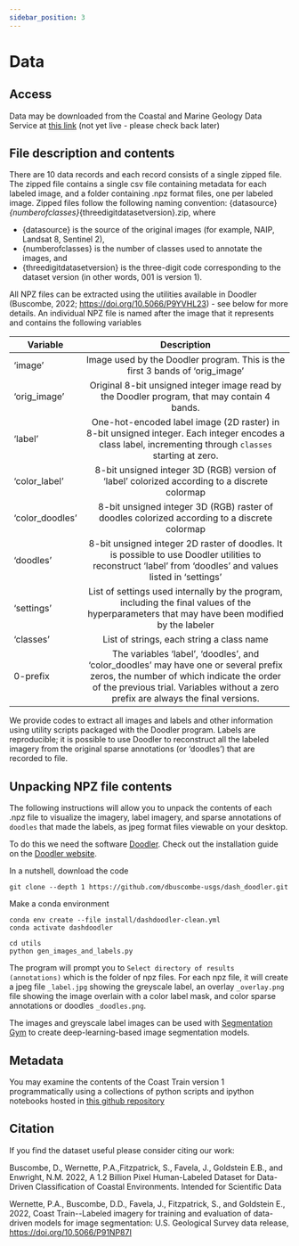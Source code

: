 ```yaml
---
sidebar_position: 3
---
```


# Data

## Access
Data may be downloaded from the Coastal and Marine Geology Data Service at [this link](https://cmgds.marine.usgs.gov/data-releases/datarelease/10.5066-P91NP87I/) (not yet live - please check back later)

## File description and contents
There are 10 data records and each record consists of a single zipped file. The zipped file contains a single csv file containing metadata for each labeled image, and a folder containing .npz format files, one per labeled image. Zipped files follow the following naming convention: {datasource}_{numberofclasses}_{threedigitdatasetversion}.zip, where 
* {datasource} is the source of the original images (for example, NAIP, Landsat 8, Sentinel 2), 
* {numberofclasses} is the number of classes used to annotate the images, and 
* {threedigitdatasetversion} is the three-digit code corresponding to the dataset version (in other words, 001 is version 1). 

All NPZ files can be extracted using the utilities available in Doodler (Buscombe, 2022; https://doi.org/10.5066/P9YVHL23) - see below for more details. An individual NPZ file is named after the image that it represents and contains the following variables

| Variable   |      Description   |
|----------|:-------------:|
| ‘image’ |  Image used by the Doodler program. This is the first 3 bands of ‘orig_image’|
| ‘orig_image’ |    Original 8-bit unsigned integer image read by the Doodler program, that may contain 4 bands.    |
| ‘label’ | One-hot-encoded label image (2D raster) in 8-bit unsigned integer. Each integer encodes a class label, incrementing through `classes` starting at zero.   |
| ‘color_label’ |  8-bit unsigned integer 3D (RGB) version of ‘label’ colorized according to a discrete colormap|
| ‘color_doodles’ |  8-bit unsigned integer 3D (RGB) raster of doodles colorized according to a discrete colormap|
| ‘doodles’ |  8-bit unsigned integer 2D raster of doodles. It is possible to use Doodler utilities to reconstruct ‘label’ from ‘doodles’ and values listed in ‘settings’|
| ‘settings’ |  List of settings used internally by the program, including the final values of the hyperparameters that may have been modified by the labeler|
| ‘classes’ | List of strings, each string a class name|
| 0-prefix |  The variables ‘label’, ‘doodles’, and ‘color_doodles’ may have one or several prefix zeros, the number of which indicate the order of the previous trial. Variables without a zero prefix are always the final versions.|

We provide codes to extract all images and labels and other information using utility scripts packaged with  the Doodler program. Labels are reproducible; it is possible to use Doodler to reconstruct all the labeled imagery from the original sparse annotations (or ‘doodles’) that are recorded to file. 

## Unpacking NPZ file contents
The following instructions will allow you to unpack the contents of each .npz file to visualize the imagery, label imagery, and sparse annotations of `doodles` that made the labels, as jpeg format files viewable on your desktop.

To do this we need the software [Doodler](https://github.com/Doodleverse/dash_doodler). Check out the installation guide on the [Doodler website](https://doodleverse.github.io/dash_doodler/).

In a nutshell, download the code

```
git clone --depth 1 https://github.com/dbuscombe-usgs/dash_doodler.git
```

Make a conda environment

```
conda env create --file install/dashdoodler-clean.yml
conda activate dashdoodler
```

```
cd utils
python gen_images_and_labels.py
```

The program will prompt you to `Select directory of results (annotations)` which is the folder of npz files. For each npz file, it will create a jpeg file `_label.jpg` showing the greyscale label, an overlay `_overlay.png` file showing the image overlain with a color label mask, and color sparse annotations or doodles `_doodles.png`.

The images and greyscale label images can be used with [Segmentation Gym](https://github.com/Doodleverse/segmentation_gym) to create deep-learning-based image segmentation models.

## Metadata

You may examine the contents of the Coast Train version 1 programmatically using a collections of python scripts and ipython notebooks hosted in [this github repository](https://github.com/dbuscombe-usgs/CoastTrainMetaPlots)


## Citation

If you find the dataset useful please consider citing our work:

Buscombe, D., Wernette, P.A.,Fitzpatrick, S., Favela, J., Goldstein E.B., and Enwright, N.M. 2022, A 1.2 Billion Pixel Human-Labeled Dataset for Data-Driven Classification of Coastal Environments. Intended for Scientific Data

Wernette, P.A., Buscombe, D.D., Favela, J., Fitzpatrick, S., and Goldstein E., 2022, Coast Train--Labeled imagery for training and evaluation of data-driven models for image segmentation: U.S. Geological Survey data release, https://doi.org/10.5066/P91NP87I